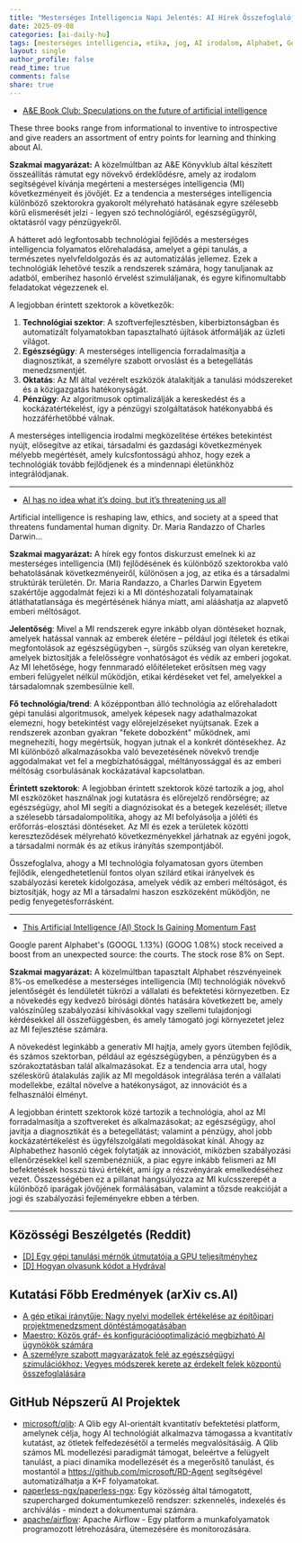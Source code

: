 ```yaml
---
title: "Mesterséges Intelligencia Napi Jelentés: AI Hírek Összefoglalója: Jövőbeli Spekulációk, Etikai Kérdések és az Alphabet Részvényeinek Emelkedése (2025-09-08)"
date: 2025-09-08
categories: [ai-daily-hu]
tags: [mesterséges intelligencia, etika, jog, AI irodalom, Alphabet, Google, tőzsde]
layout: single
author_profile: false
read_time: true
comments: false
share: true
---
```

- [A&E Book Club: Speculations on the future of artificial intelligence](https://www.cavalierdaily.com/article/2025/09/ae-book-club-speculations-on-the-future-of-artificial-intelligence)

These three books range from informational to inventive to introspective and give readers an assortment of entry points for learning and thinking about AI.

**Szakmai magyarázat:**
A közelmúltban az A&E Könyvklub által készített összeállítás rámutat egy növekvő érdeklődésre, amely az irodalom segítségével kívánja megérteni a mesterséges intelligencia (MI) következményeit és jövőjét. Ez a tendencia a mesterséges intelligencia különböző szektorokra gyakorolt mélyreható hatásának egyre szélesebb körű elismerését jelzi - legyen szó technológiáról, egészségügyről, oktatásról vagy pénzügyekről.

A hátteret adó legfontosabb technológiai fejlődés a mesterséges intelligencia folyamatos előrehaladása, amelyet a gépi tanulás, a természetes nyelvfeldolgozás és az automatizálás jellemez. Ezek a technológiák lehetővé teszik a rendszerek számára, hogy tanuljanak az adatból, emberihez hasonló érvelést szimuláljanak, és egyre kifinomultabb feladatokat végezzenek el.

A legjobban érintett szektorok a következők:

1. **Technológiai szektor**: A szoftverfejlesztésben, kiberbiztonságban és automatizált folyamatokban tapasztalható újítások átformálják az üzleti világot.
2. **Egészségügy**: A mesterséges intelligencia forradalmasítja a diagnosztikát, a személyre szabott orvoslást és a betegellátás menedzsmentjét.
3. **Oktatás**: Az MI által vezérelt eszközök átalakítják a tanulási módszereket és a közigazgatás hatékonyságát.
4. **Pénzügy**: Az algoritmusok optimalizálják a kereskedést és a kockázatértékelést, így a pénzügyi szolgáltatások hatékonyabbá és hozzáférhetőbbé válnak.

A mesterséges intelligencia irodalmi megközelítése értékes betekintést nyújt, elősegítve az etikai, társadalmi és gazdasági következmények mélyebb megértését, amely kulcsfontosságú ahhoz, hogy ezek a technológiák tovább fejlődjenek és a mindennapi életünkhöz integrálódjanak.

---
- [AI has no idea what it’s doing, but it’s threatening us all](https://www.sciencedaily.com/releases/2025/09/250907172635.htm)

Artificial intelligence is reshaping law, ethics, and society at a speed that threatens fundamental human dignity. Dr. Maria Randazzo of Charles Darwin...

**Szakmai magyarázat:**
A hírek egy fontos diskurzust emelnek ki az mesterséges intelligencia (MI) fejlődésének és különböző szektorokba való behatolásának következményeiről, különösen a jog, az etika és a társadalmi struktúrák területén. Dr. Maria Randazzo, a Charles Darwin Egyetem szakértője aggodalmát fejezi ki a MI döntéshozatali folyamatainak átláthatatlansága és megértésének hiánya miatt, ami alááshatja az alapvető emberi méltóságot.

**Jelentőség**: Mivel a MI rendszerek egyre inkább olyan döntéseket hoznak, amelyek hatással vannak az emberek életére – például jogi ítéletek és etikai megfontolások az egészségügyben –, sürgős szükség van olyan keretekre, amelyek biztosítják a felelősségre vonhatóságot és védik az emberi jogokat. Az MI lehetősége, hogy fennmaradó előítéleteket erősítsen meg vagy emberi felügyelet nélkül működjön, etikai kérdéseket vet fel, amelyekkel a társadalomnak szembesülnie kell.

**Fő technológia/trend**: A középpontban álló technológia az előrehaladott gépi tanulási algoritmusok, amelyek képesek nagy adathalmazokat elemezni, hogy betekintést vagy előrejelzéseket nyújtsanak. Ezek a rendszerek azonban gyakran "fekete dobozként" működnek, ami megnehezíti, hogy megértsük, hogyan jutnak el a konkrét döntésekhez. Az MI különböző alkalmazásokba való bevezetésének növekvő trendje aggodalmakat vet fel a megbízhatósággal, méltányossággal és az emberi méltóság csorbulásának kockázatával kapcsolatban.

**Érintett szektorok**: A legjobban érintett szektorok közé tartozik a jog, ahol MI eszközöket használnak jogi kutatásra és előrejelző rendőrségre; az egészségügy, ahol MI segíti a diagnózisokat és a betegek kezelését; illetve a szélesebb társadalompolitika, ahogy az MI befolyásolja a jóléti és erőforrás-elosztási döntéseket. Az MI és ezek a területek közötti kereszteződések mélyreható következményekkel járhatnak az egyéni jogok, a társadalmi normák és az etikus irányítás szempontjából.

Összefoglalva, ahogy a MI technológia folyamatosan gyors ütemben fejlődik, elengedhetetlenül fontos olyan szilárd etikai irányelvek és szabályozási keretek kidolgozása, amelyek védik az emberi méltóságot, és biztosítják, hogy az MI a társadalmi haszon eszközeként működjön, ne pedig fenyegetésforrásként.

---
- [This Artificial Intelligence (AI) Stock Is Gaining Momentum Fast](https://www.fool.com/investing/2025/09/07/this-artificial-intelligence-ai-stock-is-gaining-m/)

Google parent Alphabet's (GOOGL 1.13%) (GOOG 1.08%) stock received a boost from an unexpected source: the courts. The stock rose 8% on Sept.

**Szakmai magyarázat:**
A közelmúltban tapasztalt Alphabet részvényeinek 8%-os emelkedése a mesterséges intelligencia (MI) technológiák növekvő jelentőségét és lendületét tükrözi a vállalati és befektetési környezetben. Ez a növekedés egy kedvező bírósági döntés hatására következett be, amely valószínűleg szabályozási kihívásokkal vagy szellemi tulajdonjogi kérdésekkel áll összefüggésben, és amely támogató jogi környezetet jelez az MI fejlesztése számára.

A növekedést leginkább a generatív MI hajtja, amely gyors ütemben fejlődik, és számos szektorban, például az egészségügyben, a pénzügyben és a szórakoztatásban talál alkalmazásokat. Ez a tendencia arra utal, hogy széleskörű átalakulás zajlik az MI megoldások integrálása terén a vállalati modellekbe, ezáltal növelve a hatékonyságot, az innovációt és a felhasználói élményt.

A legjobban érintett szektorok közé tartozik a technológia, ahol az MI forradalmasítja a szoftvereket és alkalmazásokat; az egészségügy, ahol javítja a diagnosztikát és a betegellátást; valamint a pénzügy, ahol jobb kockázatértékelést és ügyfélszolgálati megoldásokat kínál. Ahogy az Alphabethez hasonló cégek folytatják az innovációt, miközben szabályozási ellenőrzésekkel kell szembenézniük, a piac egyre inkább felismeri az MI befektetések hosszú távú értékét, ami így a részvényárak emelkedéséhez vezet. Összességében ez a pillanat hangsúlyozza az MI kulcsszerepét a különböző iparágak jövőjének formálásában, valamint a tőzsde reakcióját a jogi és szabályozási fejleményekre ebben a térben.

---
## Közösségi Beszélgetés (Reddit)
- [[D] Egy gépi tanulási mérnök útmutatója a GPU teljesítményhez](https://www.reddit.com/r/MachineLearning/comments/1n9k5e9/d_an_ml_engineers_guide_to_gpu_performance/)
- [[D] Hogyan olvasunk kódot a Hydrával](https://www.reddit.com/r/MachineLearning/comments/1n8lvz5/d_how_do_you_read_code_with_hydra/)

## Kutatási Főbb Eredmények (arXiv cs.AI)
- [A gép etikai iránytűje: Nagy nyelvi modellek értékelése az építőipari projektmenedzsment döntéstámogatásában](https://arxiv.org/abs/2509.04505)
- [Maestro: Közös gráf- és konfigurációoptimalizáció megbízható AI ügynökök számára](https://arxiv.org/abs/2509.04642)
- [A személyre szabott magyarázatok felé az egészségügyi szimulációkhoz: Vegyes módszerek kerete az érdekelt felek központú összefoglalására](https://arxiv.org/abs/2509.04646)

## GitHub Népszerű AI Projektek
- [microsoft/qlib](microsoft/qlib): A Qlib egy AI-orientált kvantitatív befektetési platform, amelynek célja, hogy AI technológiát alkalmazva támogassa a kvantitatív kutatást, az ötletek felfedezésétől a termelés megvalósításáig. A Qlib számos ML modellezési paradigmát támogat, beleértve a felügyelt tanulást, a piaci dinamika modellezését és a megerősítő tanulást, és mostantól a https://github.com/microsoft/RD-Agent segítségével automatizálhatja a K+F folyamatokat.
- [paperless-ngx/paperless-ngx](paperless-ngx/paperless-ngx): Egy közösség által támogatott, szupercharged dokumentumkezelő rendszer: szkennelés, indexelés és archíválás - mindezt a dokumentumai számára.
- [apache/airflow](apache/airflow): Apache Airflow - Egy platform a munkafolyamatok programozott létrehozására, ütemezésére és monitorozására.